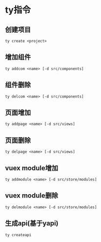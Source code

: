 # ty指令

## 创建项目
```
ty create <project>
```

## 增加组件
```
ty addcom <name> [-d src/components]
```

## 组件删除
```
ty delcom <name> [-d src/components]
```

## 页面增加
```
ty addpage <name> [-d src/views]
```

## 页面删除
```
ty delpage <name> [-d src/views]
```

## vuex module增加
```
ty addmodule <name> [-d src/store/modules]
```

## vuex module删除
```
ty delmodule <name> [-d src/store/modules]
```

## 生成api(基于yapi)
```
ty createapi
```
